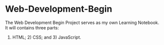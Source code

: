 # Web-Development-Begin

The Web Development Begin Project serves as my own Learning Notebook.
It will contains three parts:
1) HTML; 2) CSS;
and 3) JavaScript.
